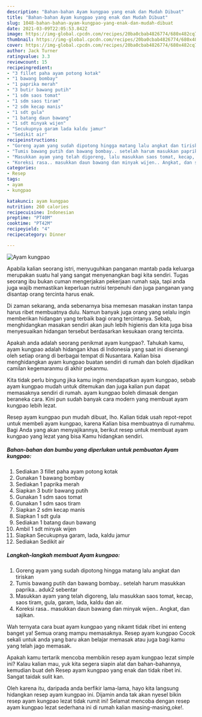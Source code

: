 ```yaml
---
description: "Bahan-bahan Ayam kungpao yang enak dan Mudah Dibuat"
title: "Bahan-bahan Ayam kungpao yang enak dan Mudah Dibuat"
slug: 1048-bahan-bahan-ayam-kungpao-yang-enak-dan-mudah-dibuat
date: 2021-03-09T22:05:53.842Z
image: https://img-global.cpcdn.com/recipes/20ba0cbab4826774/680x482cq70/ayam-kungpao-foto-resep-utama.jpg
thumbnail: https://img-global.cpcdn.com/recipes/20ba0cbab4826774/680x482cq70/ayam-kungpao-foto-resep-utama.jpg
cover: https://img-global.cpcdn.com/recipes/20ba0cbab4826774/680x482cq70/ayam-kungpao-foto-resep-utama.jpg
author: Jack Turner
ratingvalue: 3.3
reviewcount: 15
recipeingredient:
- "3 fillet paha ayam potong kotak"
- "1 bawang bombay"
- "1 paprika merah"
- "3 butir bawang putih"
- "1 sdm saos tomat"
- "1 sdm saos tiram"
- "2 sdm kecap manis"
- "1 sdt gula"
- "1 batang daun bawang"
- "1 sdt minyak wijen"
- "Secukupnya garam lada kaldu jamur"
- "Sedikit air"
recipeinstructions:
- "Goreng ayam yang sudah dipotong hingga matang lalu angkat dan tiriskan"
- "Tumis bawang putih dan bawang bombay.. setelah harum masukkan paprika.. aduk2 sebentar"
- "Masukkan ayam yang telah digoreng, lalu masukkan saos tomat, kecap, saos tiram, gula, garam, lada, kaldu dan air."
- "Koreksi rasa.. masukkan daun bawang dan minyak wijen.. Angkat, dan sajikan."
categories:
- Resep
tags:
- ayam
- kungpao

katakunci: ayam kungpao 
nutrition: 260 calories
recipecuisine: Indonesian
preptime: "PT40M"
cooktime: "PT42M"
recipeyield: "4"
recipecategory: Dinner

---
```



![Ayam kungpao](https://img-global.cpcdn.com/recipes/20ba0cbab4826774/680x482cq70/ayam-kungpao-foto-resep-utama.jpg)

Apabila kalian seorang istri, menyuguhkan panganan mantab pada keluarga merupakan suatu hal yang sangat menyenangkan bagi kita sendiri. Tugas seorang ibu bukan cuman mengerjakan pekerjaan rumah saja, tapi anda juga wajib memastikan keperluan nutrisi terpenuhi dan juga panganan yang disantap orang tercinta harus enak.

Di zaman  sekarang, anda sebenarnya bisa memesan masakan instan tanpa harus ribet membuatnya dulu. Namun banyak juga orang yang selalu ingin memberikan hidangan yang terbaik bagi orang tercintanya. Sebab, menghidangkan masakan sendiri akan jauh lebih higienis dan kita juga bisa menyesuaikan hidangan tersebut berdasarkan kesukaan orang tercinta. 



Apakah anda adalah seorang penikmat ayam kungpao?. Tahukah kamu, ayam kungpao adalah hidangan khas di Indonesia yang saat ini disenangi oleh setiap orang di berbagai tempat di Nusantara. Kalian bisa menghidangkan ayam kungpao buatan sendiri di rumah dan boleh dijadikan camilan kegemaranmu di akhir pekanmu.

Kita tidak perlu bingung jika kamu ingin mendapatkan ayam kungpao, sebab ayam kungpao mudah untuk ditemukan dan juga kalian pun dapat memasaknya sendiri di rumah. ayam kungpao boleh dimasak dengan beraneka cara. Kini pun sudah banyak cara modern yang membuat ayam kungpao lebih lezat.

Resep ayam kungpao pun mudah dibuat, lho. Kalian tidak usah repot-repot untuk membeli ayam kungpao, karena Kalian bisa membuatnya di rumahmu. Bagi Anda yang akan menyajikannya, berikut resep untuk membuat ayam kungpao yang lezat yang bisa Kamu hidangkan sendiri.

<!--inarticleads1-->

##### Bahan-bahan dan bumbu yang diperlukan untuk pembuatan Ayam kungpao:

1. Sediakan 3 fillet paha ayam potong kotak
1. Gunakan 1 bawang bombay
1. Sediakan 1 paprika merah
1. Siapkan 3 butir bawang putih
1. Gunakan 1 sdm saos tomat
1. Gunakan 1 sdm saos tiram
1. Siapkan 2 sdm kecap manis
1. Siapkan 1 sdt gula
1. Sediakan 1 batang daun bawang
1. Ambil 1 sdt minyak wijen
1. Siapkan Secukupnya garam, lada, kaldu jamur
1. Sediakan Sedikit air




<!--inarticleads2-->

##### Langkah-langkah membuat Ayam kungpao:

1. Goreng ayam yang sudah dipotong hingga matang lalu angkat dan tiriskan
1. Tumis bawang putih dan bawang bombay.. setelah harum masukkan paprika.. aduk2 sebentar
1. Masukkan ayam yang telah digoreng, lalu masukkan saos tomat, kecap, saos tiram, gula, garam, lada, kaldu dan air.
1. Koreksi rasa.. masukkan daun bawang dan minyak wijen.. Angkat, dan sajikan.




Wah ternyata cara buat ayam kungpao yang nikamt tidak ribet ini enteng banget ya! Semua orang mampu memasaknya. Resep ayam kungpao Cocok sekali untuk anda yang baru akan belajar memasak atau juga bagi kamu yang telah jago memasak.

Apakah kamu tertarik mencoba membikin resep ayam kungpao lezat simple ini? Kalau kalian mau, yuk kita segera siapin alat dan bahan-bahannya, kemudian buat deh Resep ayam kungpao yang enak dan tidak ribet ini. Sangat taidak sulit kan. 

Oleh karena itu, daripada anda berfikir lama-lama, hayo kita langsung hidangkan resep ayam kungpao ini. Dijamin anda tak akan nyesel bikin resep ayam kungpao lezat tidak rumit ini! Selamat mencoba dengan resep ayam kungpao lezat sederhana ini di rumah kalian masing-masing,oke!.

